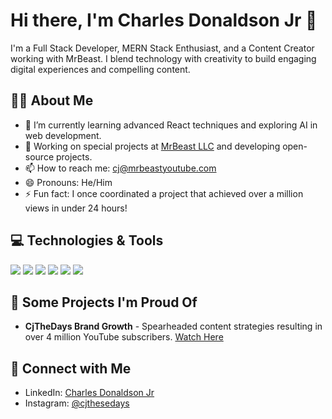 # Hi there, I'm Charles Donaldson Jr 👋

I'm a Full Stack Developer, MERN Stack Enthusiast, and a Content Creator working with MrBeast. I blend technology with creativity to build engaging digital experiences and compelling content.

## 🧑‍💻 About Me

- 🌱 I’m currently learning advanced React techniques and exploring AI in web development.
- 🔭 Working on special projects at [MrBeast LLC](https://www.youtube.com/user/MrBeast6000) and developing open-source projects.
- 📫 How to reach me: cj@mrbeastyoutube.com
- 😄 Pronouns: He/Him
- ⚡ Fun fact: I once coordinated a project that achieved over a million views in under 24 hours!

## 💻 Technologies & Tools

![](https://img.shields.io/badge/Code-JavaScript-yellow)
![](https://img.shields.io/badge/Code-Python-blue)
![](https://img.shields.io/badge/Database-MongoDB-green)
![](https://img.shields.io/badge/Framework-React-61DAFB)
![](https://img.shields.io/badge/Tools-AdobePremierePro-9999FF)
![](https://img.shields.io/badge/Platform-YouTube-red)

## 🚀 Some Projects I'm Proud Of

- **CjTheDays Brand Growth** - Spearheaded content strategies resulting in over 4 million YouTube subscribers. [Watch Here](https://www.youtube.com/@CjThese/videos)

## 🤝 Connect with Me

- LinkedIn: [Charles Donaldson Jr](https://www.linkedin.com/in/charles-donaldson-jr)
- Instagram: [@cjthesedays](https://www.instagram.com/cjthesedays/?hl=en)
